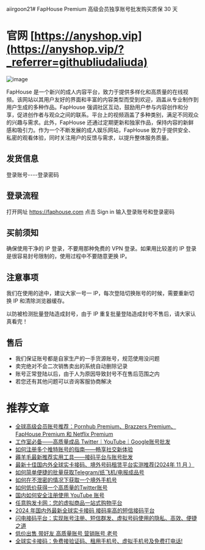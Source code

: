 

aiirgoon21# FapHouse Premium 高级会员独享账号批发购买质保 30 天

# 官网 [https://anyshop.vip](https://anyshop.vip/?_referrer=githubliudaliuda)

![image](https://github.com/user-attachments/assets/d2fdc111-fc90-4063-bf78-96f0d2192ea9)


FapHouse 是一个新兴的成人内容平台，致力于提供多样化和高质量的在线视频。该网站以其用户友好的界面和丰富的内容类型而受到欢迎，涵盖从专业制作到用户生成的多种作品。FapHouse 强调社区互动，鼓励用户参与内容创作和分享，促进创作者与观众之间的联系。平台上的视频涵盖了多种类别，满足不同观众的兴趣与需求。此外，FapHouse 还通过定期更新和独家作品，保持内容的新鲜感和吸引力。作为一个不断发展的成人娱乐网站，FapHouse 致力于提供安全、私密的观看体验，同时关注用户的反馈与需求，以提升整体服务质量。

## 发货信息
登录账号----登录密码
## 登录流程
打开网址 https://faphouse.com
点击 Sign in
输入登录账号和登录密码

## 买前须知
确保使用干净的 IP 登录，不要用那种免费的 VPN 登录。如果用比较差的 IP 登录是很容易封号限制的，使用过程中不要随意更换 IP。

## 注意事项
我们在使用的途中，建议大家一号一 IP，每次登陆切换账号的时候，需要重新切换 IP 和清除浏览器缓存。

以防被检测批量登陆造成封号，由于 IP 重复批量登陆造成封号不售后，请大家认真看完！

## 售后
- 我们保证账号都是自家生产的一手货源账号，规范使用没问题
- 卖完绝对不会二次销售卖出的系统自动删除记录
- 账号正常登陆以后，由于人为原因导致封号不在售后范围之内
- 若您还有其他问题可以咨询客服协商解决



# 推荐文章

- [全球高级会员账号推荐：Pornhub Premium、Brazzers Premium、FapHouse Premium 和 Netflix Premium](https://github.com/liudaliuda01/huiyuanpifa/blob/main/README.md)
- [工作室必备——高质量成品 Twitter｜YouTube｜Google账号批发](https://github.com/liudaliuda01/zhanghaopifa/blob/main/README.md)
- [如何注册多个推特账号的指南——畅享社交新体验](https://github.com/liudaliuda01/twitterzhanghao)
- [薅羊毛最新推荐实用工具——接码平台与账号批发](https://github.com/liudaliuda01/haoyangm)
- [最新十佳国内外全球实卡接码、境外号码租赁平台实测推荐(2024年 11 月 ）](https://github.com/liudaliuda01/pingce)
- [如何简单便捷的批量获取Telegram/纸飞机/电报成品号](https://github.com/liudaliuda01/chat)
- [如何在不泄密的情况下获取一个境外手机号](https://github.com/liudaliuda01/haoma)
- [如何低价获得一个高质量的Twitter账号](https://github.com/liudaliuda01/Twitter)
- [国内如何安全注册使用 YouTube 账号](https://github.com/liudaliuda01/YouTube)
- [任意购发卡网：您的虚拟商品一站式购物平台](https://github.com/liudaliuda01/anyshop)
- [2024 年国内外最新全球实卡接码 接码率高的短信接码平台](https://github.com/liudaliuda01/lightsms)
- [闪电接码平台：实现账号注册、短信群发、虚拟号码使用的隐私、高效、便捷之道](https://github.com/liudaliuda01/jiema)
- [低价出售 带好友 高质量账号 营销账号 老号](https://github.com/liudaliuda01/anyshop.vip)
- [全球实卡接码：免费接验证码、租用手机号、虚拟手机号及免费打电话!](https://github.com/liudaliuda01/lightsms.pro)
